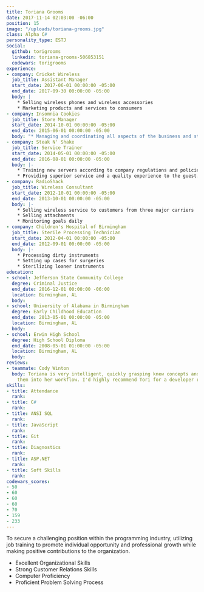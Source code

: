 ```yaml
---
title: Toriana Grooms
date: 2017-11-14 02:03:00 -06:00
position: 15
image: "/uploads/toriana-grooms.jpg"
class: Alpha C#
personality_type: ESTJ
social:
  github: torigrooms
  linkedin: toriana-grooms-506853151
  codewars: torigrooms
experience:
- company: Cricket Wireless
  job_title: Assistant Manager
  start_date: 2017-06-01 00:00:00 -05:00
  end_date: 2017-09-30 00:00:00 -05:00
  body: |
    * Selling wireless phones and wireless accessories
    * Marketing products and services to consumers
- company: Insomnia Cookies
  job_title: Store Manager
  start_date: 2014-10-01 00:00:00 -05:00
  end_date: 2015-06-01 00:00:00 -05:00
  body: "* Managing and coordinating all aspects of the business and staff"
- company: Steak N' Shake
  job_title: Service Trainer
  start_date: 2014-05-01 00:00:00 -05:00
  end_date: 2016-08-01 00:00:00 -05:00
  body: |-
    * Training new servers according to company regulations and policies
    * Providing superior service and a quality experience to the guest.
- company: RadioShack
  job_title: Wireless Consultant
  start_date: 2012-10-01 00:00:00 -05:00
  end_date: 2013-10-01 00:00:00 -05:00
  body: |-
    * Selling wireless service to customers from three major carriers
    * Selling attachments
    * Monitoring goals daily
- company: Children's Hospital of Birmingham
  job_title: Sterile Processing Technician
  start_date: 2012-04-01 00:00:00 -05:00
  end_date: 2012-09-01 00:00:00 -05:00
  body: |-
    * Processing dirty instruments
    * Setting up cases for surgeries
    * Sterilizing loaner instruments
education:
- school: Jefferson State Community College
  degree: Criminal Justice
  end_date: 2016-12-01 00:00:00 -06:00
  location: Birmingham, AL
  body: 
- school: University of Alabama in Birmingham
  degree: Early Childhood Education
  end_date: 2013-05-01 00:00:00 -05:00
  location: Birmingham, AL
  body: 
- school: Erwin High School
  degree: High School Diploma
  end_date: 2008-05-01 01:00:00 -05:00
  location: Birmingham, AL
  body: 
reviews:
- teammate: Cody Winton
  body: Toriana is very intelligent, quickly grasping knew concepts and incorporating
    them into her workflow. I'd highly recommend Tori for a developer role.
skills:
- title: Attendance
  rank: 
- title: C#
  rank: 
- title: ANSI SQL
  rank: 
- title: JavaScript
  rank: 
- title: Git
  rank: 
- title: Diagnostics
  rank: 
- title: ASP.NET
  rank: 
- title: Soft Skills
  rank: 
codewars_scores:
- 50
- 60
- 60
- 60
- 70
- 159
- 233
---
```


To secure a challenging position within the programming industry, utilizing job training to promote individual opportunity and professional growth while making positive contributions to the organization.

* Excellent Organizational Skills
* Strong Customer Relations Skills
* Computer Proficiency
* Proficient Problem Solving Process
